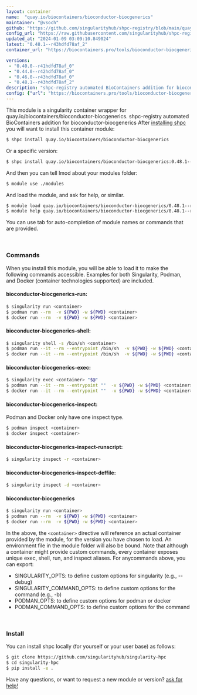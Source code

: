 ```yaml
---
layout: container
name:  "quay.io/biocontainers/bioconductor-biocgenerics"
maintainer: "@vsoch"
github: "https://github.com/singularityhub/shpc-registry/blob/main/quay.io/biocontainers/bioconductor-biocgenerics/container.yaml"
config_url: "https://raw.githubusercontent.com/singularityhub/shpc-registry/main/quay.io/biocontainers/bioconductor-biocgenerics/container.yaml"
updated_at: "2024-01-09 03:09:10.849024"
latest: "0.48.1--r43hdfd78af_2"
container_url: "https://biocontainers.pro/tools/bioconductor-biocgenerics"

versions:
 - "0.40.0--r41hdfd78af_0"
 - "0.44.0--r42hdfd78af_0"
 - "0.46.0--r43hdfd78af_0"
 - "0.48.1--r43hdfd78af_2"
description: "shpc-registry automated BioContainers addition for bioconductor-biocgenerics"
config: {"url": "https://biocontainers.pro/tools/bioconductor-biocgenerics", "maintainer": "@vsoch", "description": "shpc-registry automated BioContainers addition for bioconductor-biocgenerics", "latest": {"0.48.1--r43hdfd78af_2": "sha256:7cb0421cc0ee9546d7b55add3286efac1feaae6cd8ba74407901b77d1c531ed8"}, "tags": {"0.40.0--r41hdfd78af_0": "sha256:6b845ba3261f517db4e9410d3359f40d7ce5a9f27e3ea45f15e17ccbb872951d", "0.44.0--r42hdfd78af_0": "sha256:5cd6cb58d911919cb09d8abafe392858b167292c28973eb62726072f834bd332", "0.46.0--r43hdfd78af_0": "sha256:6ddb7b519b7f6447cf7f8ac142f89ad26d5728ebff827b92a7bbc0f92adbc37f", "0.48.1--r43hdfd78af_2": "sha256:7cb0421cc0ee9546d7b55add3286efac1feaae6cd8ba74407901b77d1c531ed8"}, "docker": "quay.io/biocontainers/bioconductor-biocgenerics"}
---
```


This module is a singularity container wrapper for quay.io/biocontainers/bioconductor-biocgenerics.
shpc-registry automated BioContainers addition for bioconductor-biocgenerics
After [installing shpc](#install) you will want to install this container module:


```bash
$ shpc install quay.io/biocontainers/bioconductor-biocgenerics
```

Or a specific version:

```bash
$ shpc install quay.io/biocontainers/bioconductor-biocgenerics:0.48.1--r43hdfd78af_2
```

And then you can tell lmod about your modules folder:

```bash
$ module use ./modules
```

And load the module, and ask for help, or similar.

```bash
$ module load quay.io/biocontainers/bioconductor-biocgenerics/0.48.1--r43hdfd78af_2
$ module help quay.io/biocontainers/bioconductor-biocgenerics/0.48.1--r43hdfd78af_2
```

You can use tab for auto-completion of module names or commands that are provided.

<br>

### Commands

When you install this module, you will be able to load it to make the following commands accessible.
Examples for both Singularity, Podman, and Docker (container technologies supported) are included.

#### bioconductor-biocgenerics-run:

```bash
$ singularity run <container>
$ podman run --rm  -v ${PWD} -w ${PWD} <container>
$ docker run --rm  -v ${PWD} -w ${PWD} <container>
```

#### bioconductor-biocgenerics-shell:

```bash
$ singularity shell -s /bin/sh <container>
$ podman run --it --rm --entrypoint /bin/sh  -v ${PWD} -w ${PWD} <container>
$ docker run --it --rm --entrypoint /bin/sh  -v ${PWD} -w ${PWD} <container>
```

#### bioconductor-biocgenerics-exec:

```bash
$ singularity exec <container> "$@"
$ podman run --it --rm --entrypoint ""  -v ${PWD} -w ${PWD} <container> "$@"
$ docker run --it --rm --entrypoint ""  -v ${PWD} -w ${PWD} <container> "$@"
```

#### bioconductor-biocgenerics-inspect:

Podman and Docker only have one inspect type.

```bash
$ podman inspect <container>
$ docker inspect <container>
```

#### bioconductor-biocgenerics-inspect-runscript:

```bash
$ singularity inspect -r <container>
```

#### bioconductor-biocgenerics-inspect-deffile:

```bash
$ singularity inspect -d <container>
```



#### bioconductor-biocgenerics

```bash
$ singularity run <container>
$ podman run --rm  -v ${PWD} -w ${PWD} <container>
$ docker run --rm  -v ${PWD} -w ${PWD} <container>
```


In the above, the `<container>` directive will reference an actual container provided
by the module, for the version you have chosen to load. An environment file in the
module folder will also be bound. Note that although a container
might provide custom commands, every container exposes unique exec, shell, run, and
inspect aliases. For anycommands above, you can export:

 - SINGULARITY_OPTS: to define custom options for singularity (e.g., --debug)
 - SINGULARITY_COMMAND_OPTS: to define custom options for the command (e.g., -b)
 - PODMAN_OPTS: to define custom options for podman or docker
 - PODMAN_COMMAND_OPTS: to define custom options for the command

<br>

### Install

You can install shpc locally (for yourself or your user base) as follows:

```bash
$ git clone https://github.com/singularityhub/singularity-hpc
$ cd singularity-hpc
$ pip install -e .
```

Have any questions, or want to request a new module or version? [ask for help!](https://github.com/singularityhub/singularity-hpc/issues)